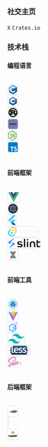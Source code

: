 <img alt="" src="https://eastspire.github.io/eastspire/metrics.svg">

<img alt="" src="https://count.getloli.com/get/@:eastspire?theme=rule34">

<img alt="" src="https://github-profile-trophy.vercel.app/?username=eastspire">

<img alt="" src="https://github-readme-stats.vercel.app/api?username=eastspire&show_icons=true&hide_title=false&include_all_commits=true&count_private=true">

<h3>社交主页</h3>

<a target="_blank" href="https://x.com/ltpp_universe" style="text-decoration:none"><code>X</code></a>
<a target="_blank" href="https://crates.io/users/eastspire" style="text-decoration:none"><code>Crates.io</code></a>

<h3>技术栈</h3>

<h4>编程语言</h4>

<div style="display: flex;flex-wrap: wrap;gap: 16px;align-items: flex-start;">

<a target="_blank" href="https://en.cppreference.com/w/c/language" style="display: flex;align-items: center;text-decoration: none;"><img style="border: 2px solid #818b981f;border-radius: 20%;" height="22" alt="" src="./images/c.svg"></a>
<a target="_blank" href="https://isocpp.org/" style="display: flex;align-items: center;text-decoration: none;"><img style="border: 2px solid #818b981f;border-radius: 20%;" height="22" alt="" src="./images/cpp.svg"></a>
<a target="_blank" href="https://www.rust-lang.org/" style="display: flex;align-items: center;text-decoration: none;"><img style="border: 2px solid #818b981f;border-radius: 20%;" height="22" alt="" src="./images/rust.svg"></a>
<a target="_blank" href="https://www.php.net/" style="display: flex;align-items: center;text-decoration: none;"><img style="border: 2px solid #818b981f;border-radius: 20%;" height="22" alt="" src="./images/php.svg"></a>
<a target="_blank" href="https://nodejs.org/" style="display: flex;align-items: center;text-decoration: none;"><img style="border: 2px solid #818b981f;border-radius: 20%;" height="22" alt="" src="./images/nodejs.svg"></a>
<a target="_blank" href="https://www.tslang.cn/index.html" style="display: flex;align-items: center;text-decoration: none;"><img style="border: 2px solid #818b981f;border-radius: 20%;" height="22" alt="" src="./images/typescript.svg"></a>

</div>

<h4>前端框架</h4>

<div style="display: flex;flex-wrap: wrap;gap: 16px;align-items: flex-start;">

<a target="_blank" href="https://vuejs.org/" style="display: flex;align-items: center;text-decoration: none;"><img style="border: 2px solid #818b981f;border-radius: 20%;" height="22" alt="" src="./images/vue.svg"></a>
<a target="_blank" href="https://www.electronjs.org/" style="display: flex;align-items: center;text-decoration: none;"><img style="border: 2px solid #818b981f;border-radius: 20%;" height="22" alt="" src="./images/electron.svg"></a>
<a target="_blank" href="https://flutter.dev/" style="display: flex;align-items: center;text-decoration: none;"><img style="border: 2px solid #818b981f;border-radius: 20%;" height="22" alt="" src="./images/flutter.svg"></a>
<a target="_blank" href="https://v2.tauri.app/" style="display: flex;align-items: center;text-decoration: none;"><img style="border: 2px solid #818b981f;border-radius: 20%;" height="22" alt="" src="./images/tauri.svg"></a>
<a target="_blank" href="https://slint.dev/" style="display: flex;align-items: center;text-decoration: none;"><img style="border: 2px solid #818b981f;border-radius: 20%;" height="22" alt="" src="./images/slint.svg"></a>
<a target="_blank" href="https://dioxuslabs.com/" style="display: flex;align-items: center;text-decoration: none;"><img style="border: 2px solid #818b981f;border-radius: 20%;" height="22" alt="" src="./images/dioxus.png"></a>

</div>

<h4>前端工具</h4>

<div style="display: flex;flex-wrap: wrap;gap: 16px;align-items: flex-start;">

<a target="_blank" href="https://webpack.js.org/" style="display: flex;align-items: center;text-decoration: none;"><img style="border: 2px solid #818b981f;border-radius: 20%;" height="22" alt="" src="./images/webpack.svg"></a>
<a target="_blank" href="https://vitejs.dev" style="display: flex;align-items: center;text-decoration: none;"><img style="border: 2px solid #818b981f;border-radius: 20%;" height="22" alt="" src="./images/vite.svg"></a>
<a target="_blank" href="https://element-plus.org/" style="display: flex;align-items: center;text-decoration: none;"><img style="border: 2px solid #818b981f;border-radius: 20%;" height="22" alt="" src="./images/elementplus.svg"></a>
<a target="_blank" href="https://tailwindcss.com" style="display: flex;align-items: center;text-decoration: none;"><img style="border: 2px solid #818b981f;border-radius: 20%;" height="22" alt="" src="./images/tailwindcss.svg"></a>
<a target="_blank" href="https://lesscss.org/" style="display: flex;align-items: center;text-decoration: none;"><img style="border: 2px solid #818b981f;border-radius: 20%;" height="22" alt="" src="./images/less.png"></a>
<a target="_blank" href="https://sass-lang.com/" style="display: flex;align-items: center;text-decoration: none;"><img style="border: 2px solid #818b981f;border-radius: 20%;" height="22" alt="" src="./images/sass.svg"></a>

</div>

<h4>后端框架</h4>

<div style="display: flex;flex-wrap: wrap;gap: 16px;align-items: flex-start;">

<a target="_blank" href="https://docs.ltpp.vip/hyperlane/" style="display: flex;align-items: center;text-decoration: none;"><img style="border: 2px solid #818b981f;border-radius: 20%;" height="22" alt="" src="./images/hyperlane.png"></a>
<a target="_blank" href="https://www.workerman.net/doc/webman/" style="display: flex;align-items: center;text-decoration: none;"><img style="border: 2px solid #818b981f;border-radius: 20%;" height="22" alt="" src="./images/webman.ico"></a>
<a target="_blank" href="https://www.kancloud.cn/manual/thinkphp6_0" style="display: flex;align-items: center;text-decoration: none;"><img style="border: 2px solid #818b981f;border-radius: 20%;" height="22" alt="" src="./images/thinkphp.jpg"></a>

</div>